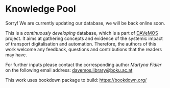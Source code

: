 # Knowledge Pool

Sorry! We are currently updating our database, we will be back online soon.

                                                                                
This is a *continuously developing* database, which is a part of [DAVeMOS](https://www.davemos.online/) project. It aims at gathering concepts and evidence of the systemic impact of transport digitalisation and automation. Therefore, the authors of this work welcome any feedback, questions and contributions that the readers may have. <br/>

For further inputs please contact the corresponding author *Martyna Fidler* on the following email address: davemos.library@boku.ac.at <br/>


This work uses bookdown package to build: https://bookdown.org/ 

